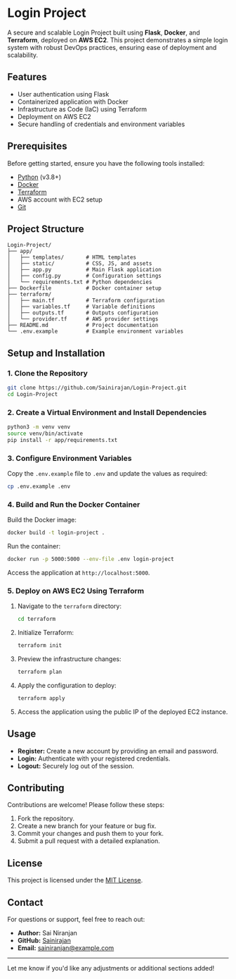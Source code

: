 # Login Project

A secure and scalable Login Project built using **Flask**, **Docker**, and **Terraform**, deployed on **AWS EC2**. This project demonstrates a simple login system with robust DevOps practices, ensuring ease of deployment and scalability.

## Features

- User authentication using Flask
- Containerized application with Docker
- Infrastructure as Code (IaC) using Terraform
- Deployment on AWS EC2
- Secure handling of credentials and environment variables

## Prerequisites

Before getting started, ensure you have the following tools installed:

- [Python](https://www.python.org/) (v3.8+)
- [Docker](https://www.docker.com/)
- [Terraform](https://www.terraform.io/)
- AWS account with EC2 setup
- [Git](https://git-scm.com/)

## Project Structure

```
Login-Project/
├── app/
│   ├── templates/       # HTML templates
│   ├── static/          # CSS, JS, and assets
│   ├── app.py           # Main Flask application
│   ├── config.py        # Configuration settings
│   └── requirements.txt # Python dependencies
├── Dockerfile           # Docker container setup
├── terraform/
│   ├── main.tf          # Terraform configuration
│   ├── variables.tf     # Variable definitions
│   ├── outputs.tf       # Outputs configuration
│   └── provider.tf      # AWS provider settings
├── README.md            # Project documentation
└── .env.example         # Example environment variables
```

## Setup and Installation

### 1. Clone the Repository

```bash
git clone https://github.com/Sainirajan/Login-Project.git
cd Login-Project
```

### 2. Create a Virtual Environment and Install Dependencies

```bash
python3 -m venv venv
source venv/bin/activate
pip install -r app/requirements.txt
```

### 3. Configure Environment Variables

Copy the `.env.example` file to `.env` and update the values as required:

```bash
cp .env.example .env
```

### 4. Build and Run the Docker Container

Build the Docker image:

```bash
docker build -t login-project .
```

Run the container:

```bash
docker run -p 5000:5000 --env-file .env login-project
```

Access the application at `http://localhost:5000`.

### 5. Deploy on AWS EC2 Using Terraform

1. Navigate to the `terraform` directory:

   ```bash
   cd terraform
   ```

2. Initialize Terraform:

   ```bash
   terraform init
   ```

3. Preview the infrastructure changes:

   ```bash
   terraform plan
   ```

4. Apply the configuration to deploy:

   ```bash
   terraform apply
   ```

5. Access the application using the public IP of the deployed EC2 instance.

## Usage

- **Register:** Create a new account by providing an email and password.
- **Login:** Authenticate with your registered credentials.
- **Logout:** Securely log out of the session.

## Contributing

Contributions are welcome! Please follow these steps:

1. Fork the repository.
2. Create a new branch for your feature or bug fix.
3. Commit your changes and push them to your fork.
4. Submit a pull request with a detailed explanation.

## License

This project is licensed under the [MIT License](LICENSE).

## Contact

For questions or support, feel free to reach out:

- **Author:** Sai Niranjan
- **GitHub:** [Sainirajan](https://github.com/Sainirajan)
- **Email:** sainiranjan@example.com

---

Let me know if you'd like any adjustments or additional sections added!
